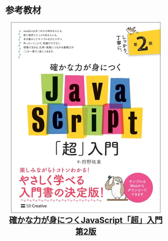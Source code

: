 # 参考教材

<a href="https://www.sbcr.jp/product/4815601577/">
  <div align="center">
    <img src="./images/front-cover.jpg">
  </div>
  <div style="text-align: center;">
    <strong style="font-size: 25px;">確かな力が身につくJavaScript「超」入門 第2版</strong>
  </div>
</a>